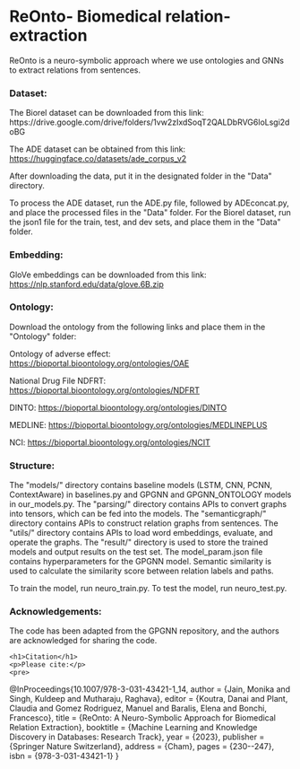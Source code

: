 # ReOnto- Biomedical relation-extraction
ReOnto is a neuro-symbolic approach where we use ontologies and GNNs to extract relations from sentences.

<h3>Dataset:</h3>
The Biorel dataset can be downloaded from this link: https://drive.google.com/drive/folders/1vw2zIxdSoqT2QALDbRVG6loLsgi2doBG


The ADE dataset can be obtained from this link: https://huggingface.co/datasets/ade_corpus_v2

After downloading the data, put it in the designated folder in the "Data" directory.

To process the ADE dataset, run the ADE.py file, followed by ADEconcat.py, and place the processed files in the "Data" folder.
For the Biorel dataset, run the json1 file for the train, test, and dev sets, and place them in the "Data" folder.

<h3>Embedding:</h3>

GloVe embeddings can be downloaded from this link: https://nlp.stanford.edu/data/glove.6B.zip
<h3>Ontology:</h3>
Download the ontology from the following links and place them in the "Ontology" folder:

Ontology of adverse effect: https://bioportal.bioontology.org/ontologies/OAE

National Drug File NDFRT: https://bioportal.bioontology.org/ontologies/NDFRT

DINTO: https://bioportal.bioontology.org/ontologies/DINTO

MEDLINE: https://bioportal.bioontology.org/ontologies/MEDLINEPLUS

NCI: https://bioportal.bioontology.org/ontologies/NCIT

<h3>Structure:</h3>
The "models/" directory contains baseline models (LSTM, CNN, PCNN, ContextAware) in baselines.py and GPGNN and GPGNN_ONTOLOGY models in our_models.py.
The "parsing/" directory contains APIs to convert graphs into tensors, which can be fed into the models.
The "semanticgraph/" directory contains APIs to construct relation graphs from sentences.
The "utils/" directory contains APIs to load word embeddings, evaluate, and operate the graphs.
The "result/" directory is used to store the trained models and output results on the test set.
The model_param.json file contains hyperparameters for the GPGNN model.
Semantic similarity is used to calculate the similarity score between relation labels and paths.

To train the model, run neuro_train.py.
To test the model, run neuro_test.py.

<h3>Acknowledgements:</h3>
The code has been adapted from the GPGNN repository, and the authors are acknowledged for sharing the code.


    <h1>Citation</h1>
    <p>Please cite:</p>
    <pre>
@InProceedings{10.1007/978-3-031-43421-1_14,
    author = {Jain, Monika and Singh, Kuldeep and Mutharaju, Raghava},
    editor = {Koutra, Danai and Plant, Claudia and Gomez Rodriguez, Manuel and Baralis, Elena and Bonchi, Francesco},
    title = {ReOnto: A Neuro-Symbolic Approach for Biomedical Relation Extraction},
    booktitle = {Machine Learning and Knowledge Discovery in Databases: Research Track},
    year = {2023},
    publisher = {Springer Nature Switzerland},
    address = {Cham},
    pages = {230--247},
    isbn = {978-3-031-43421-1}
}
    </pre>
